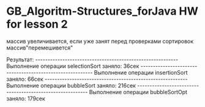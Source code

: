 # GB_Algoritm-Structures_forJava HW for lesson 2

массив увеличивается, если уже занят
перед проверками сортировок массив"перемешивется"

Результат:
      ----------------------------------------------------------
      Выполнение операции selectionSort заняло: 36сек
      ----------------------------------------------------------
      Выполнение операции insertionSort заняло: 66сек
      ----------------------------------------------------------
      Выполнение операции bubbleSort заняло: 216сек
      ----------------------------------------------------------
      Выполнение операции bubbleSortOpt заняло: 179сек
